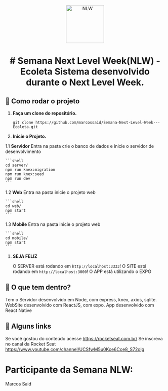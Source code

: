 <p align="center">
  <a href="https://www.gatsbyjs.org">
    <img alt="NLW" src="https://repository-images.githubusercontent.com/268559110/713e8000-a403-11ea-8fda-497af69bfc17" width="120" />
  </a>
</p>
<h1 align="center">
   # Semana Next Level Week(NLW) - Ecoleta
   Sistema desenvolvido durante o Next Level Week.
</h1>

## 🚀 Como rodar o projeto

1.  **Faça um clone do repositório.**

    ```shell
    git clone https://github.com/marcossaid/Semana-Next-Level-Week---Ecoleta.git
    ```

1.  **Inicie o Projeto.**

  1.1  **Servidor**
    Entra na pasta crie o banco de dados e inicie o servidor de desenvolvimento

    ```shell
    cd server/
    npm run knex:migration
    npm run knex:seed
    npm run dev
    ```
    
  1.2  **Web**
    Entra na pasta inicie o projeto web

    ```shell
    cd web/
    npm start
    ```
    
   
  1.3  **Mobile**
    Entra na pasta inicie o projeto web

    ```shell
    cd mobile/
    npm start
    ```
    
1.  **SEJA FELIZ**

    O SERVER está rodando em `http://localhost:3333`!
    O SITE está rodando em `http://localhost:3000`!
    O APP está utilizando o EXPO

## 🧐 O que tem dentro?
  Tem o Servidor desenvolvido em Node, com express, knex, axios, sqlite.
  WebSite desenvolvido com ReactJS, com expo.
  App desenvolvido com React Native

## 🔗 Alguns links
Se você gostou do conteúdo acesse https://rocketseat.com.br/ 
Se inscreva no canal da Rocket Seat https://www.youtube.com/channel/UCSfwM5u0Kce6Cce8_S72olg

# Participante da Semana NLW:
Marcos Said
